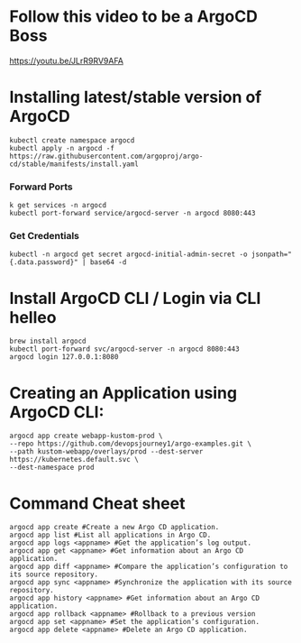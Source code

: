 

# Follow this video to be a ArgoCD Boss
https://youtu.be/JLrR9RV9AFA


# Installing latest/stable version of ArgoCD
```
kubectl create namespace argocd
kubectl apply -n argocd -f https://raw.githubusercontent.com/argoproj/argo-cd/stable/manifests/install.yaml
```

### Forward Ports
```
k get services -n argocd
kubectl port-forward service/argocd-server -n argocd 8080:443

```

### Get Credentials
```
kubectl -n argocd get secret argocd-initial-admin-secret -o jsonpath="{.data.password}" | base64 -d
```

# Install ArgoCD CLI / Login via CLI helleo
```
brew install argocd
kubectl port-forward svc/argocd-server -n argocd 8080:443
argocd login 127.0.0.1:8080
```

# Creating an Application using ArgoCD CLI:
```
argocd app create webapp-kustom-prod \
--repo https://github.com/devopsjourney1/argo-examples.git \
--path kustom-webapp/overlays/prod --dest-server https://kubernetes.default.svc \
--dest-namespace prod
```

# Command Cheat sheet
```
argocd app create #Create a new Argo CD application.
argocd app list #List all applications in Argo CD.
argocd app logs <appname> #Get the application’s log output.
argocd app get <appname> #Get information about an Argo CD application.
argocd app diff <appname> #Compare the application’s configuration to its source repository.
argocd app sync <appname> #Synchronize the application with its source repository.
argocd app history <appname> #Get information about an Argo CD application.
argocd app rollback <appname> #Rollback to a previous version
argocd app set <appname> #Set the application’s configuration.
argocd app delete <appname> #Delete an Argo CD application.
```





